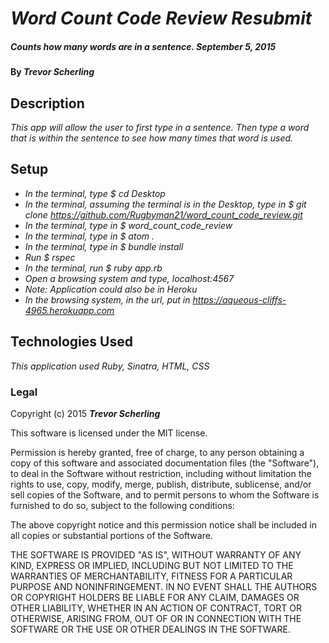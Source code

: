 # _Word Count Code Review Resubmit_

##### _Counts how many words are in a sentence. September 5, 2015_

#### By _**Trevor Scherling**_

## Description

_This app will allow the user to first type in a sentence. Then type a word that is within the sentence to see how many times that word is used._

## Setup

* _In the terminal, type $ cd Desktop_
* _In the terminal, assuming the terminal is in the Desktop, type in $ git clone https://github.com/Rugbyman21/word_count_code_review.git_
* _In the terminal, type in $ word_count_code_review_
* _In the terminal, type in $ atom ._
* _In the terminal, type in $ bundle install_
* _Run $ rspec_
* _In the terminal, run $ ruby app.rb_
* _Open a browsing system and type, localhost:4567_
* _Note: Application could also be in Heroku_
* _In the browsing system, in the url, put in https://aqueous-cliffs-4965.herokuapp.com_


## Technologies Used

_This application used Ruby, Sinatra, HTML, CSS_

### Legal

Copyright (c) 2015 **_Trevor Scherling_**

This software is licensed under the MIT license.

Permission is hereby granted, free of charge, to any person obtaining a copy
of this software and associated documentation files (the "Software"), to deal
in the Software without restriction, including without limitation the rights
to use, copy, modify, merge, publish, distribute, sublicense, and/or sell
copies of the Software, and to permit persons to whom the Software is
furnished to do so, subject to the following conditions:

The above copyright notice and this permission notice shall be included in
all copies or substantial portions of the Software.

THE SOFTWARE IS PROVIDED "AS IS", WITHOUT WARRANTY OF ANY KIND, EXPRESS OR
IMPLIED, INCLUDING BUT NOT LIMITED TO THE WARRANTIES OF MERCHANTABILITY,
FITNESS FOR A PARTICULAR PURPOSE AND NONINFRINGEMENT. IN NO EVENT SHALL THE
AUTHORS OR COPYRIGHT HOLDERS BE LIABLE FOR ANY CLAIM, DAMAGES OR OTHER
LIABILITY, WHETHER IN AN ACTION OF CONTRACT, TORT OR OTHERWISE, ARISING FROM,
OUT OF OR IN CONNECTION WITH THE SOFTWARE OR THE USE OR OTHER DEALINGS IN
THE SOFTWARE.
